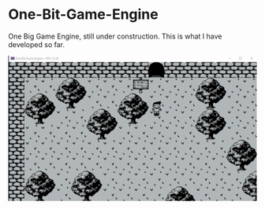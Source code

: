 # One-Bit-Game-Engine
One Big Game Engine, still under construction. This is what I have developed so far. 

![](OneBitGameEngine.gif)
